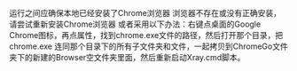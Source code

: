 运行之间应确保本地已经安装了Chrome浏览器
浏览器不存在或没有正确安装，请尝试重新安装Chrome浏览器
或者采用以下办法：右键点桌面的Google Chrome图标，再点属性，找到chrome.exe文件的路径，然后打开那个目录，把chrome.exe 连同那个目录下的所有子文件夹和文件，一起拷贝到ChromeGo文件夹下的新建的Browser空文件夹里面，然后重新启动Xray.cmd脚本。
		
